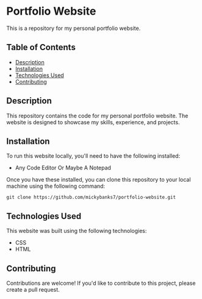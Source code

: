 # Portfolio Website

This is a repository for my personal portfolio website.

## Table of Contents

- [Description](#description)
- [Installation](#installation)
- [Technologies Used](#technologies-used)
- [Contributing](#contributing)

## Description

This repository contains the code for my personal portfolio website. The website is designed to showcase my skills, experience, and projects.

## Installation

To run this website locally, you'll need to have the following installed:

- Any Code Editor Or Maybe A Notepad

Once you have these installed, you can clone this repository to your local machine using the following command:

```git clone https://github.com/mickybanks7/portfolio-website.git```

## Technologies Used

This website was built using the following technologies:

- CSS
- HTML

## Contributing

Contributions are welcome! If you'd like to contribute to this project, please create a pull request.

